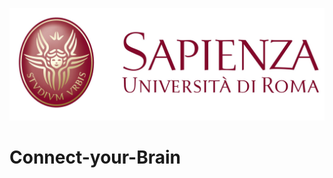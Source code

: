 
![University Logo](https://github.com/Frankiwy/Connect-your-Brain/blob/main/images/logo-sapienza-new.jpg)


# Connect-your-Brain